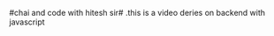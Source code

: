 #chai and code with hitesh sir#
.this is a video deries on backend with javascript
<!-- nodemon file jaise lode hoti hai server restart kar deta hai ,
npm i -D nodemon
 -->
 <!--prettier file jaise lode hoti hai code format kar deta hai ,
 npm i -D prettier -->